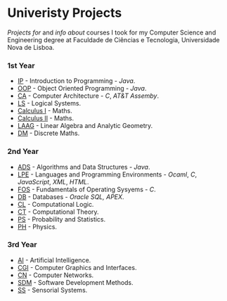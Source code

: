 # Univeristy Projects

*Projects for* and *info about* courses I took for my Computer Science and Engineering degree at Faculdade de Ciências e Tecnologia, Universidade Nova de Lisboa.

### 1st Year
* [IP](01_Semester/IP) - Introduction to Programming - *Java*.
* [OOP](02_Semester/OOP) - Object Oriented Programming - *Java*.
* [CA](02_Semester/CA) - Computer Architecture - *C*, *AT&T Assemby*.
* [LS](01_Semester/LS) - Logical Systems.
* [Calculus I](01_Semester/Calculus_1) - Maths.
* [Calculus II](02_Semester/Calculus_2) - Maths.
* [LAAG](01_Semester/LAAG) - Linear Algebra and Analytic Geometry.
* [DM](02_Semester/DM) - Discrete Maths.

### 2nd Year
* [ADS](03_Semester/ADS) - Algorithms and Data Structures - *Java*.
* [LPE](04_Semester/LPE) - Languages and Programming Environments - *Ocaml*, *C*, *JavaScript*, *XML*, *HTML*.
* [FOS](03_Semester/FOS) - Fundamentals of Operating Sysyems - *C*.
* [DB](04_Semester/DB) - Databases - *Oracle SQL, APEX*.
* [CL](03_Semester/CL) - Computational Logic.
* [CT](04_Semester/CT) - Computational Theory.
* [PS](04_Semester/PS) - Probability and Statistics.
* [PH](03_Semester/PH) - Physics.

### 3rd Year
* [AI](05_Semester/AI) - Artificial Intelligence.
* [CGI](05_Semester/CGI) - Computer Graphics and Interfaces.
* [CN](05_Semester/CN) - Computer Networks.
* [SDM](05_Semester/SDM) - Software Development Methods.
* [SS](05_Semester/SS) - Sensorial Systems.
